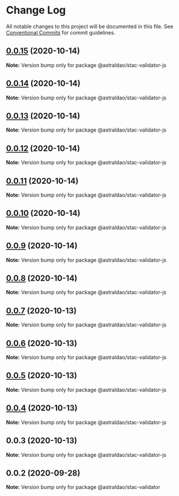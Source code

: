 # Change Log

All notable changes to this project will be documented in this file.
See [Conventional Commits](https://conventionalcommits.org) for commit guidelines.

## [0.0.15](https://github.com/astralDAO/astralprotocol/compare/@astraldao/stac-validator-js@0.0.14...@astraldao/stac-validator-js@0.0.15) (2020-10-14)

**Note:** Version bump only for package @astraldao/stac-validator-js





## [0.0.14](https://github.com/astralDAO/astralprotocol/compare/@astraldao/stac-validator-js@0.0.13...@astraldao/stac-validator-js@0.0.14) (2020-10-14)

**Note:** Version bump only for package @astraldao/stac-validator-js





## [0.0.13](https://github.com/astralDAO/astralprotocol/compare/@astraldao/stac-validator-js@0.0.12...@astraldao/stac-validator-js@0.0.13) (2020-10-14)

**Note:** Version bump only for package @astraldao/stac-validator-js





## [0.0.12](https://github.com/astralDAO/astralprotocol/compare/@astraldao/stac-validator-js@0.0.11...@astraldao/stac-validator-js@0.0.12) (2020-10-14)

**Note:** Version bump only for package @astraldao/stac-validator-js





## [0.0.11](https://github.com/astralDAO/astralprotocol/compare/@astraldao/stac-validator-js@0.0.10...@astraldao/stac-validator-js@0.0.11) (2020-10-14)

**Note:** Version bump only for package @astraldao/stac-validator-js





## [0.0.10](https://github.com/astralDAO/astralprotocol/compare/@astraldao/stac-validator-js@0.0.9...@astraldao/stac-validator-js@0.0.10) (2020-10-14)

**Note:** Version bump only for package @astraldao/stac-validator-js





## [0.0.9](https://github.com/astralDAO/astralprotocol/compare/@astraldao/stac-validator-js@0.0.8...@astraldao/stac-validator-js@0.0.9) (2020-10-14)

**Note:** Version bump only for package @astraldao/stac-validator-js





## [0.0.8](https://github.com/astralDAO/astralprotocol/compare/@astraldao/stac-validator-js@0.0.7...@astraldao/stac-validator-js@0.0.8) (2020-10-14)

**Note:** Version bump only for package @astraldao/stac-validator-js





## [0.0.7](https://github.com/astralDAO/astralprotocol/compare/@astraldao/stac-validator-js@0.0.6...@astraldao/stac-validator-js@0.0.7) (2020-10-13)

**Note:** Version bump only for package @astraldao/stac-validator-js





## [0.0.6](https://github.com/astralDAO/astralprotocol/compare/@astraldao/stac-validator-js@0.0.5...@astraldao/stac-validator-js@0.0.6) (2020-10-13)

**Note:** Version bump only for package @astraldao/stac-validator-js





## [0.0.5](https://github.com/astralDAO/astralprotocol/compare/@astraldao/stac-validator-js@0.0.4...@astraldao/stac-validator-js@0.0.5) (2020-10-13)

**Note:** Version bump only for package @astraldao/stac-validator-js





## [0.0.4](https://github.com/astralDAO/astralprotocol/compare/@astraldao/stac-validator-js@0.0.3...@astraldao/stac-validator-js@0.0.4) (2020-10-13)

**Note:** Version bump only for package @astraldao/stac-validator-js





## 0.0.3 (2020-10-13)

**Note:** Version bump only for package @astraldao/stac-validator-js





## 0.0.2 (2020-09-28)

**Note:** Version bump only for package @astraldao/stac-validator

